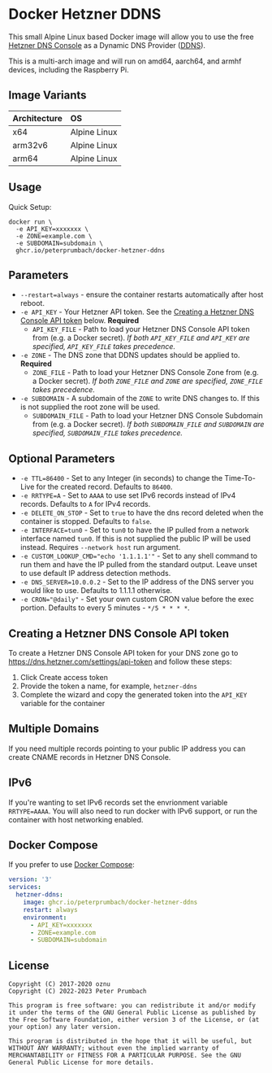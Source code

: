 # Docker Hetzner DDNS

This small Alpine Linux based Docker image will allow you to use the free [Hetzner DNS Console](https://www.hetzner.com/dns-console) as a Dynamic DNS Provider ([DDNS](https://en.wikipedia.org/wiki/Dynamic_DNS)).

This is a multi-arch image and will run on amd64, aarch64, and armhf devices, including the Raspberry Pi.

## Image Variants

| Architecture  | OS            |
| :-------------| :------------ |
| x64           | Alpine Linux  |
| arm32v6       | Alpine Linux  |
| arm64         | Alpine Linux  |

## Usage

Quick Setup:

```shell
docker run \
  -e API_KEY=xxxxxxx \
  -e ZONE=example.com \
  -e SUBDOMAIN=subdomain \
  ghcr.io/peterprumbach/docker-hetzner-ddns
```

## Parameters

* `--restart=always` - ensure the container restarts automatically after host reboot.
* `-e API_KEY` - Your Hetzner API token. See the [Creating a Hetzner DNS Console API token](#creating-a-hetzner-dns-console-api-token) below. **Required**
  * `API_KEY_FILE` - Path to load your Hetzner DNS Console API token from (e.g. a Docker secret). *If both `API_KEY_FILE` and `API_KEY` are specified, `API_KEY_FILE` takes precedence.*
* `-e ZONE` - The DNS zone that DDNS updates should be applied to. **Required**
  * `ZONE_FILE` - Path to load your Hetzner DNS Console Zone from (e.g. a Docker secret). *If both `ZONE_FILE` and `ZONE` are specified, `ZONE_FILE` takes precedence.*
* `-e SUBDOMAIN` - A subdomain of the `ZONE` to write DNS changes to. If this is not supplied the root zone will be used.
  * `SUBDOMAIN_FILE` - Path to load your Hetzner DNS Console Subdomain from (e.g. a Docker secret). *If both `SUBDOMAIN_FILE` and `SUBDOMAIN` are specified, `SUBDOMAIN_FILE` takes precedence.*

## Optional Parameters

* `-e TTL=86400` - Set to any Integer (in seconds) to change the Time-To-Live for the created record. Defaults to `86400`.
* `-e RRTYPE=A` - Set to `AAAA` to use set IPv6 records instead of IPv4 records. Defaults to `A` for IPv4 records.
* `-e DELETE_ON_STOP` - Set to `true` to have the dns record deleted when the container is stopped. Defaults to `false`.
* `-e INTERFACE=tun0` - Set to `tun0` to have the IP pulled from a network interface named `tun0`. If this is not supplied the public IP will be used instead. Requires `--network host` run argument.
* `-e CUSTOM_LOOKUP_CMD="echo '1.1.1.1'"` - Set to any shell command to run them and have the IP pulled from the standard output. Leave unset to use default IP address detection methods.
* `-e DNS_SERVER=10.0.0.2` - Set to the IP address of the DNS server you would like to use. Defaults to 1.1.1.1 otherwise. 
* `-e CRON="@daily"` - Set your own custom CRON value before the exec portion. Defaults to every 5 minutes - `*/5 * * * *`.

## Creating a Hetzner DNS Console API token

To create a Hetzner DNS Console API token for your DNS zone go to https://dns.hetzner.com/settings/api-token and follow these steps:

1. Click Create access token
2. Provide the token a name, for example, `hetzner-ddns`
3. Complete the wizard and copy the generated token into the `API_KEY` variable for the container

## Multiple Domains

If you need multiple records pointing to your public IP address you can create CNAME records in Hetzner DNS Console.

## IPv6

If you're wanting to set IPv6 records set the envrionment variable `RRTYPE=AAAA`. You will also need to run docker with IPv6 support, or run the container with host networking enabled.

## Docker Compose

If you prefer to use [Docker Compose](https://docs.docker.com/compose/):

```yml
version: '3'
services:
  hetzner-ddns:
    image: ghcr.io/peterprumbach/docker-hetzner-ddns
    restart: always
    environment:
      - API_KEY=xxxxxxx
      - ZONE=example.com
      - SUBDOMAIN=subdomain
```

## License

```
Copyright (C) 2017-2020 oznu
Copyright (C) 2022-2023 Peter Prumbach

This program is free software: you can redistribute it and/or modify it under the terms of the GNU General Public License as published by the Free Software Foundation, either version 3 of the License, or (at your option) any later version.

This program is distributed in the hope that it will be useful, but WITHOUT ANY WARRANTY; without even the implied warranty of MERCHANTABILITY or FITNESS FOR A PARTICULAR PURPOSE. See the GNU General Public License for more details.
```

